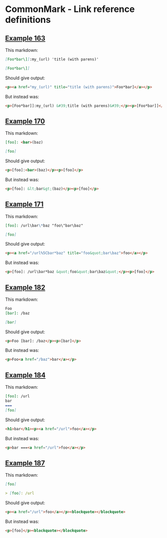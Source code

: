 # CommonMark - Link reference definitions

## [Example 163](https://spec.commonmark.org/0.29/#example-163)

This markdown:

````````````markdown
[Foo*bar\]]:my_(url) 'title (with parens)'

[Foo*bar\]]

````````````

Should give output:

````````````html
<p><a href="my_(url)" title="title (with parens)">Foo*bar]</a></p>
````````````

But instead was:

````````````html
<p>[Foo*bar]]:my_(url) &#39;title (with parens)&#39;</p><p>[Foo*bar]]</p>
````````````
## [Example 170](https://spec.commonmark.org/0.29/#example-170)

This markdown:

````````````markdown
[foo]: <bar>(baz)

[foo]

````````````

Should give output:

````````````html
<p>[foo]:<bar>(baz)</p><p>[foo]</p>
````````````

But instead was:

````````````html
<p>[foo]: &lt;bar&gt;(baz)</p><p>[foo]</p>
````````````
## [Example 171](https://spec.commonmark.org/0.29/#example-171)

This markdown:

````````````markdown
[foo]: /url\bar\*baz "foo\"bar\baz"

[foo]

````````````

Should give output:

````````````html
<p><a href="/url%5Cbar*baz" title="foo&quot;bar\baz">foo</a></p>
````````````

But instead was:

````````````html
<p>[foo]: /url\bar*baz &quot;foo&quot;bar\baz&quot;</p><p>[foo]</p>
````````````
## [Example 182](https://spec.commonmark.org/0.29/#example-182)

This markdown:

````````````markdown
Foo
[bar]: /baz

[bar]

````````````

Should give output:

````````````html
<p>Foo [bar]: /baz</p><p>[bar]</p>
````````````

But instead was:

````````````html
<p>Foo<a href="/baz">bar</a></p>
````````````
## [Example 184](https://spec.commonmark.org/0.29/#example-184)

This markdown:

````````````markdown
[foo]: /url
bar
===
[foo]

````````````

Should give output:

````````````html
<h1>bar</h1><p><a href="/url">foo</a></p>
````````````

But instead was:

````````````html
<p>bar ===<a href="/url">foo</a></p>
````````````
## [Example 187](https://spec.commonmark.org/0.29/#example-187)

This markdown:

````````````markdown
[foo]

> [foo]: /url

````````````

Should give output:

````````````html
<p><a href="/url">foo</a></p><blockquote></blockquote>
````````````

But instead was:

````````````html
<p>[foo]</p><blockquote></blockquote>
````````````
